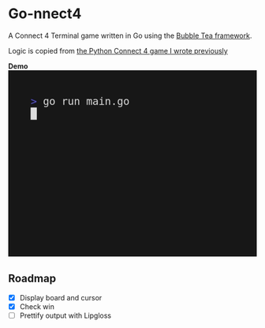 # Go-nnect4

A Connect 4 Terminal game written in Go using the [Bubble Tea framework](https://github.com/charmbracelet/bubbletea).

Logic is copied from [the Python Connect 4 game I wrote previously](../connect_4/)

**Demo**
![demo-gif](./demo.gif)

## Roadmap

- [x] Display board and cursor
- [x] Check win
- [ ] Prettify output with Lipgloss

